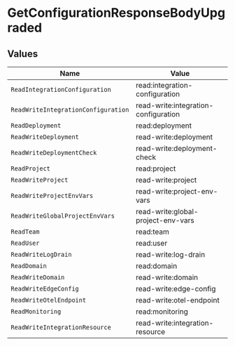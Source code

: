# GetConfigurationResponseBodyUpgraded


## Values

| Name                                 | Value                                |
| ------------------------------------ | ------------------------------------ |
| `ReadIntegrationConfiguration`       | read:integration-configuration       |
| `ReadWriteIntegrationConfiguration`  | read-write:integration-configuration |
| `ReadDeployment`                     | read:deployment                      |
| `ReadWriteDeployment`                | read-write:deployment                |
| `ReadWriteDeploymentCheck`           | read-write:deployment-check          |
| `ReadProject`                        | read:project                         |
| `ReadWriteProject`                   | read-write:project                   |
| `ReadWriteProjectEnvVars`            | read-write:project-env-vars          |
| `ReadWriteGlobalProjectEnvVars`      | read-write:global-project-env-vars   |
| `ReadTeam`                           | read:team                            |
| `ReadUser`                           | read:user                            |
| `ReadWriteLogDrain`                  | read-write:log-drain                 |
| `ReadDomain`                         | read:domain                          |
| `ReadWriteDomain`                    | read-write:domain                    |
| `ReadWriteEdgeConfig`                | read-write:edge-config               |
| `ReadWriteOtelEndpoint`              | read-write:otel-endpoint             |
| `ReadMonitoring`                     | read:monitoring                      |
| `ReadWriteIntegrationResource`       | read-write:integration-resource      |